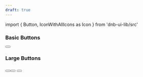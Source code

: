 ```yaml
---
draft: true
---
```


import { Button, IconWithAllIcons as Icon } from 'dnb-ui-lib/src'

<!-- <dnb-button icon="chevron-right" text="Custom Element"></dnb-button> -->

### Basic Buttons

<div className="demo-box">
  <Button text="Basic Button" />
</div>

### Large Buttons

<div className="demo-box">
  <Button variant="secondary" text="Secondary Button" size="large" icon="chevron-right_medium" />
  <Button variant="secondary" size="large">
    <Icon icon="chevron-right_medium" size="large" />
  </Button>
  <Button icon="chevron-right_medium" icon_size="large" size="large" />
</div>
